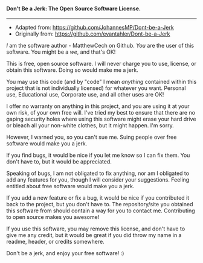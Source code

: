 #### Don't Be a Jerk: The Open Source Software License.
---
- Adapted from: https://github.com/JohannesMP/Dont-be-a-Jerk
- Originally from: https://github.com/evantahler/Dont-be-a-Jerk

_I_ am the software author - MatthewCech on Github.
_You_ are the user of this software. You might be a _we_, and that's OK!

This is free, open source software. I will never charge you to use,
license, or obtain this software. Doing so would make me a jerk.

You may use this code (and by "code" I mean _anything_ contained within 
this project that is not individually licensed) for whatever you want. 
Personal use, Educational use, Corporate use, and all other uses are OK!

I offer no warranty on anything in this project, and you are using it at
your own risk, of your own free will. I've tried my best to ensure that 
there are no gaping security holes where using this software might erase
your hard drive or bleach all your non-white clothes, but it might 
happen. I'm sorry. 

However, I warned you, so you can't sue me. Suing people over free 
software would make you a jerk.

If you find bugs, it would be nice if you let me know so I can fix them.
You don't have to, but it would be appreciated. 

Speaking of bugs, I am not obligated to fix anything, nor am I obligated 
to add any features for you, though I will consider your suggestions. 
Feeling entitled about free software would make you a jerk.

If you add a new feature or fix a bug, it would be nice if you contributed 
it back to the project, but you don't have to. The repository/site you 
obtained this software from should contain a way for you to contact me. 
Contributing to open source makes you awesome!

If you use this software, you may remove this license, and don't have to
give me any credit, but it would be great if you did throw my name in
a readme, header, or credits somewhere.

Don't be a jerk, and enjoy your free software! :)
